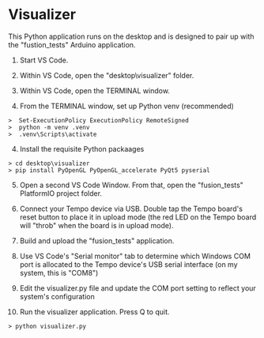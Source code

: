 # Visualizer

This Python application runs on the desktop and is designed to pair up with the "fustion_tests" Arduino application.

1. Start VS Code.

1. Within VS Code, open the "desktop\visualizer" folder.

2. Within VS Code, open the TERMINAL window.

3. From the TERMINAL window, set up Python venv (recommended)

```
>  Set-ExecutionPolicy ExecutionPolicy RemoteSigned
>  python -m venv .venv
>  .venv\Scripts\activate  
```

4. Install the requisite Python packaages

```
> cd desktop\visualizer
> pip install PyOpenGL PyOpenGL_accelerate PyQt5 pyserial
```

5. Open a second VS Code Window. From that, open the "fusion_tests" PlatformIO project folder.

6. Connect your Tempo device via USB. Double tap the Tempo board's reset button to place it in upload mode (the red LED on the Tempo board will "throb" when the board is in upload mode). 

7. Build and upload the "fusion_tests" application. 

8. Use VS Code's "Serial monitor" tab to determine which Windows COM port is allocated to the Tempo device's USB serial interface (on my system, this is "COM8")

9. Edit the visualizer.py file and update the COM port setting to reflect your system's configuration

10. Run the visualizer application. Press Q to quit.

```
> python visualizer.py
```